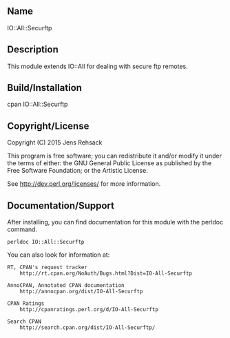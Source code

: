 ## Name

IO::All::Securftp

## Description

This module extends IO::All for dealing with secure ftp remotes.

## Build/Installation

  cpan IO::All::Securftp

## Copyright/License

Copyright (C) 2015 Jens Rehsack

This program is free software; you can redistribute it and/or modify it
under the terms of either: the GNU General Public License as published
by the Free Software Foundation; or the Artistic License.

See <http://dev.perl.org/licenses/> for more information.

## Documentation/Support

After installing, you can find documentation for this module with the
perldoc command.

    perldoc IO::All::Securftp

You can also look for information at:

    RT, CPAN's request tracker
        http://rt.cpan.org/NoAuth/Bugs.html?Dist=IO-All-Securftp

    AnnoCPAN, Annotated CPAN documentation
        http://annocpan.org/dist/IO-All-Securftp

    CPAN Ratings
        http://cpanratings.perl.org/d/IO-All-Securftp

    Search CPAN
        http://search.cpan.org/dist/IO-All-Securftp/

